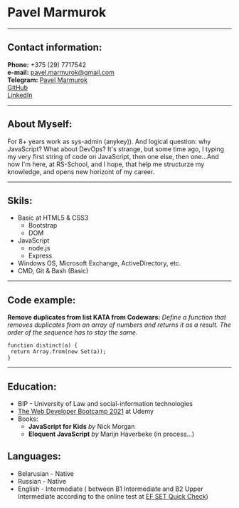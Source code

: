 # Pavel Marmurok

---

## Contact information:

**Phone:** +375 (29) 7717542\
**e-mail:** pavel.marmurok@gmail.com\
**Telegram:** [Pavel Marmurok](https://t.me/pavelmarmurok)\
[GitHub](https://github.com/MarmurokP)\
[LinkedIn](https://www.linkedin.com/in/pavel-marmurok-a28a38a6/)

---

## About Myself:

For 8+ years work as sys-admin (anykey)). And logical question: why JavaScript? What about DevOps? It's strange, but some time ago, I typing my very first string of code on JavaScript, then one else, then one...And now I'm here, at RS-School, and I hope, that help me structurze my knowledge, and opens new horizont of my career.

---

## Skils:

- Basic at HTML5 & CSS3
    * Bootstrap
    * DOM
- JavaScript
    * node.js
    * Express
- Windows OS, Microsoft Exchange, ActiveDirectory, etc.
- CMD, Git & Bash (Basic)

---

## Code example:

**Remove duplicates from list KATA from Codewars:** _Define a function that removes duplicates from an array of numbers and returns it as a result. The order of the sequence has to stay the same._

```
function distinct(a) {
 return Array.from(new Set(a));
}
```

---

## Education:

- BIP - University of Law and social-information technologies
- [The Web Developer Bootcamp 2021](https://www.udemy.com/course/the-web-developer-bootcamp/) at Udemy
- Books:
    * **JavaScript for Kids** _by_ Nick Morgan
    * **Eloquent JavaScript** _by_ Marijn Haverbeke (in process...)

## Languages:

- Belarusian - Native
- Russian - Native
- English - Intermediate ( between B1 Intermediate and B2 Upper Intermediate according to the online test at [EF SET Quick Check](https://www.efset.org/quick-check/))
